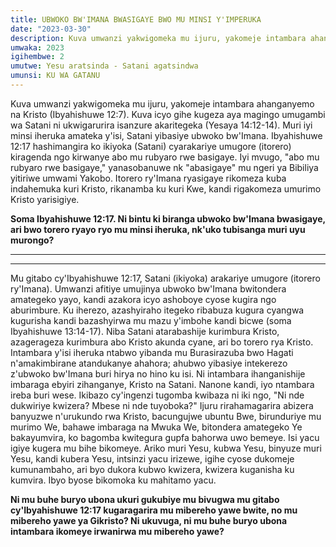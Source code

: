 ```yaml
---
title: UBWOKO BW'IMANA BWASIGAYE BWO MU MINSI Y'IMPERUKA
date: "2023-03-30"
description: Kuva umwanzi yakwigomeka mu ijuru, yakomeje intambara ahanganyemo na Kristo (Ibyahishuwe 12:7). Kuva icyo gihe kugeza aya magingo umugambi wa Satani ni ukwigarurira isanzure akaritegeka (Yesaya 14:12-14). 
umwaka: 2023
igihembwe: 2
umutwe: Yesu aratsinda - Satani agatsindwa
umunsi: KU WA GATANU
---
```


Kuva umwanzi yakwigomeka mu ijuru, yakomeje intambara ahanganyemo na Kristo (<span class="verse">Ibyahishuwe 12:7</span>). Kuva icyo gihe kugeza aya magingo umugambi wa Satani ni ukwigarurira isanzure akaritegeka (<span class="verse">Yesaya 14:12-14</span>). Muri iyi minsi iheruka amateka y'isi, Satani yibasiye ubwoko bw'Imana. <span class="verse">Ibyahishuwe 12:17</span> hashimangira ko ikiyoka (Satani) cyarakariye umugore (itorero) kiragenda ngo kirwanye abo mu rubyaro rwe basigaye. Iyi mvugo, "abo mu rubyaro rwe basigaye," yanasobanuwe nk "abasigaye" mu ngeri ya Bibiliya yitiriwe umwami Yakobo. Itorero ry'Imana ryasigaye rikomeza kuba indahemuka kuri Kristo, rikanamba ku kuri Kwe, kandi rigakomeza umurimo Kristo yarisigiye.

**Soma <span class="verse">Ibyahishuwe 12:17</span>. Ni bintu ki biranga ubwoko bw'Imana bwasigaye, ari bwo torero ryayo ryo mu minsi iheruka, nk'uko tubisanga muri uyu murongo?**

---
---

Mu gitabo cy'<span class="verse">Ibyahishuwe 12:17</span>, Satani (ikiyoka) arakariye umugore (itorero ry'Imana). Umwanzi afitiye umujinya ubwoko bw'Imana bwitondera amategeko yayo, kandi azakora icyo ashoboye cyose kugira ngo aburimbure. Ku iherezo, azashyiraho itegeko ribabuza kugura cyangwa kugurisha kandi bazashyirwa mu mazu y'imbohe kandi bicwe (soma <span class="verse">Ibyahishuwe 13:14-17</span>). Niba Satani atarabashije kurimbura Kristo, azagerageza kurimbura abo Kristo akunda cyane, ari bo torero rya Kristo. Intambara y'isi iheruka ntabwo yibanda mu Burasirazuba bwo Hagati n'amakimbirane atandukanye ahahora; ahubwo yibasiye intekerezo z'ubwoko bw'Imana buri hirya no hino ku isi. Ni intambara ihanganishije imbaraga ebyiri zihanganye, Kristo na Satani. Nanone kandi, iyo ntambara ireba buri wese. Ikibazo cy'ingenzi tugomba kwibaza ni iki ngo, "Ni nde dukwiriye kwizera? Mbese ni nde tuyoboka?" Ijuru rirahamagarira abizera banyuzwe n'urukundo rwa Kristo, bacungujwe ubuntu Bwe, birunduriye mu murimo We, bahawe imbaraga na Mwuka We, bitondera amategeko Ye bakayumvira, ko bagomba kwitegura gupfa bahorwa uwo bemeye. Isi yacu igiye kugera mu bihe bikomeye. Ariko muri Yesu, kubwa Yesu, binyuze muri Yesu, kandi kubera Yesu, intsinzi yacu irizewe, igihe cyose dukomeje kumunambaho, ari byo dukora kubwo kwizera, kwizera kuganisha ku kumvira. Ibyo byose bikomoka ku mahitamo yacu.

**Ni mu buhe buryo ubona ukuri gukubiye mu bivugwa mu gitabo cy'<span class="verse">Ibyahishuwe 12:17</span> kugaragarira mu mibereho yawe bwite, no mu mibereho yawe ya Gikristo? Ni ukuvuga, ni mu buhe buryo ubona intambara ikomeye irwanirwa mu mibereho yawe?**




